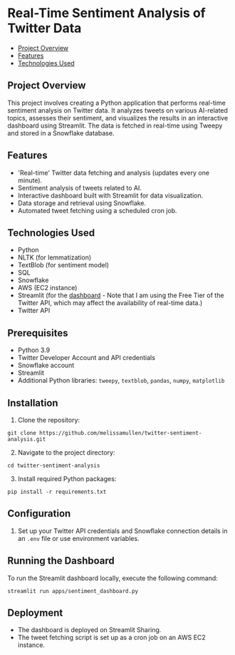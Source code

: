# Real-Time Sentiment Analysis of Twitter Data


- [Project Overview](#project-overview)
- [Features](#features)
- [Technologies Used](#technologies-used)


## Project Overview
This project involves creating a Python application that performs real-time sentiment analysis on Twitter data. It analyzes tweets on various AI-related topics, assesses their sentiment, and visualizes the results in an interactive dashboard using Streamlit. The data is fetched in real-time using Tweepy and stored in a Snowflake database.

## Features
- 'Real-time' Twitter data fetching and analysis (updates every one minute).
- Sentiment analysis of tweets related to AI.
- Interactive dashboard built with Streamlit for data visualization.
- Data storage and retrieval using Snowflake.
- Automated tweet fetching using a scheduled cron job.

## Technologies Used
- Python
- NLTK (for lemmatization)
- TextBlob (for sentiment model)
- SQL
- Snowflake
- AWS (EC2 instance)
- Streamlit (for the [dashboard](https://melissa-mullen-twitter-sentiment-analysis.streamlit.app/) - Note that I am using the Free Tier of the Twitter API, which may affect the availability of real-time data.)
- Twitter API

## Prerequisites
- Python 3.9
- Twitter Developer Account and API credentials
- Snowflake account
- Streamlit
- Additional Python libraries: `tweepy`, `textblob`, `pandas`, `numpy`, `matplotlib`

## Installation
1. Clone the repository:

`git clone https://github.com/melissamullen/twitter-sentiment-analysis.git`

2. Navigate to the project directory:

`cd twitter-sentiment-analysis`

3. Install required Python packages:

`pip install -r requirements.txt`


## Configuration
1. Set up your Twitter API credentials and Snowflake connection details in an `.env` file or use environment variables.

## Running the Dashboard
To run the Streamlit dashboard locally, execute the following command:

`streamlit run apps/sentiment_dashboard.py`

## Deployment
- The dashboard is deployed on Streamlit Sharing.
- The tweet fetching script is set up as a cron job on an AWS EC2 instance.
